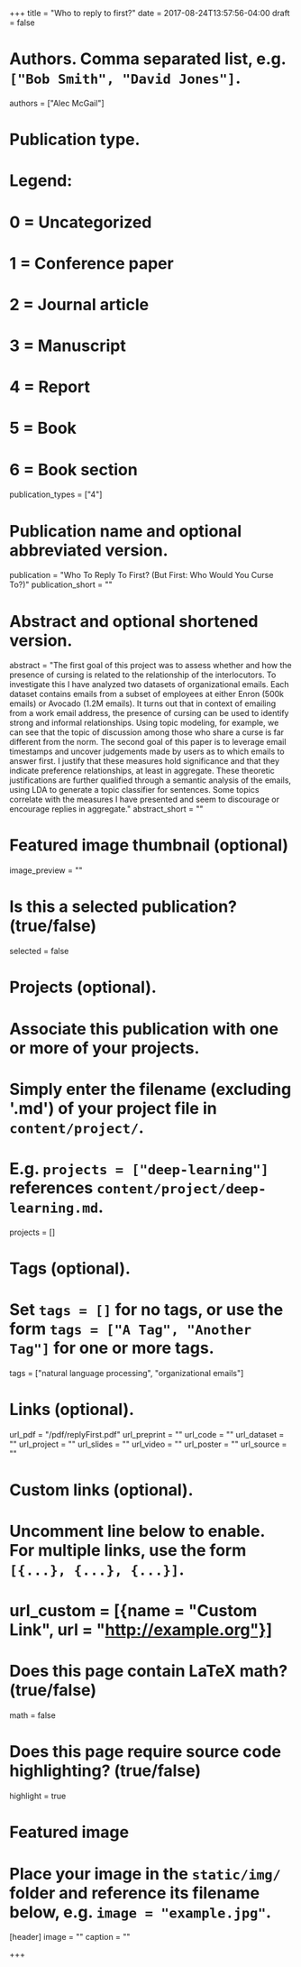 +++
title = "Who to reply to first?"
date = 2017-08-24T13:57:56-04:00
draft = false

# Authors. Comma separated list, e.g. `["Bob Smith", "David Jones"]`.
authors = ["Alec McGail"]

# Publication type.
# Legend:
# 0 = Uncategorized
# 1 = Conference paper
# 2 = Journal article
# 3 = Manuscript
# 4 = Report
# 5 = Book
# 6 = Book section
publication_types = ["4"]

# Publication name and optional abbreviated version.
publication = "Who To Reply To First? (But First: Who Would You Curse To?)"
publication_short = ""

# Abstract and optional shortened version.
abstract = "The first goal of this project was to assess whether and how the presence of cursing is related to the relationship of the interlocutors. To investigate this I have analyzed two datasets of organizational emails. Each dataset contains emails from a subset of employees at either Enron (500k emails) or Avocado (1.2M emails). It turns out that in context of emailing from a work email address, the presence of cursing can be used to identify strong and informal relationships. Using topic modeling, for example, we can see that the topic of discussion among those who share a curse is far different from the norm.  The second goal of this paper is to leverage email timestamps and uncover judgements made by users as to which emails to answer first. I justify that these measures hold significance and that they indicate preference relationships, at least in aggregate.  These theoretic justifications are further qualified through a semantic analysis of the emails, using LDA to generate a topic classifier for sentences. Some topics correlate with the measures I have presented and seem to discourage or encourage replies in aggregate."
abstract_short = ""

# Featured image thumbnail (optional)
image_preview = ""

# Is this a selected publication? (true/false)
selected = false

# Projects (optional).
#   Associate this publication with one or more of your projects.
#   Simply enter the filename (excluding '.md') of your project file in `content/project/`.
#   E.g. `projects = ["deep-learning"]` references `content/project/deep-learning.md`.
projects = []

# Tags (optional).
#   Set `tags = []` for no tags, or use the form `tags = ["A Tag", "Another Tag"]` for one or more tags.
tags = ["natural language processing", "organizational emails"]

# Links (optional).
url_pdf = "/pdf/replyFirst.pdf"
url_preprint = ""
url_code = ""
url_dataset = ""
url_project = ""
url_slides = ""
url_video = ""
url_poster = ""
url_source = ""

# Custom links (optional).
#   Uncomment line below to enable. For multiple links, use the form `[{...}, {...}, {...}]`.
# url_custom = [{name = "Custom Link", url = "http://example.org"}]

# Does this page contain LaTeX math? (true/false)
math = false

# Does this page require source code highlighting? (true/false)
highlight = true

# Featured image
# Place your image in the `static/img/` folder and reference its filename below, e.g. `image = "example.jpg"`.
[header]
image = ""
caption = ""

+++
